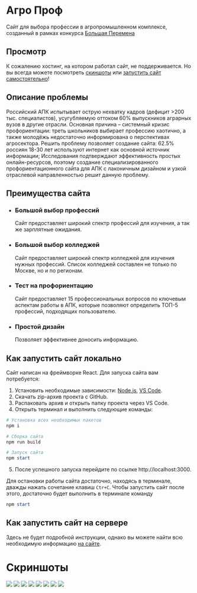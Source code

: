 # Агро Проф
Сайт для выбора профессии в агропромышленном комплексе, созданный в рамках конкурса [Большая Перемена](https://большаяперемена.онлайн/)

## Просмотр
К сожалению хостинг, на котором работал сайт, не поддерживается. Но вы всегда можете посмотреть [скиншоты](#скриншоты) или [запустить сайт самостоятельно](#как-запустить-сайт-локально)!

## Описание проблемы
Российский АПК испытывает острую нехватку кадров (дефицит >200 тыс. специалистов), усугубляемую оттоком 60% выпускников аграрных вузов в другие отрасли. Основная причина – системный кризис профориентации: треть школьников выбирает профессию хаотично, а также молодёжь недостаточно информирована о перспективах агросектора. Решить проблему позволяет создание сайта: 62.5% россиян 18-30 лет используют интернет как основной источник информации; Исследования подтверждают эффективность простых онлайн-ресурсов, поэтому создание специализированного профориентационного сайта для АПК с лаконичным дизайном и узкой отраслевой направленностью решит данную проблему.

## Преимущества сайта

- ### Большой выбор профессий
    Сайт предоставляет широкий спектр профессий для изучения, а так же зарплятные ожидания.

- ### Большой выбор колледжей
    Сайт предоставляет широкий спектр колледжей для изучения нужных профессий. Список колледжей составлен не только по Москве, но и по регионам.

- ### Тест на профориентацию
    Сайт предоставляет 15 профессиональных вопросов по ключевым аспектам работы в АПК, которые позволяют определить ТОП-5 профессий, подходящих пользователю.

- ### Простой дизайн
    Позволяет эффективнее доносить информацию.

## Как запустить сайт локально
Сайт написан на фреймворке React. Для запуска сайта вам потребуется:
1. Установить необходимые зависимости: [Node.js](https://nodejs.org/en), [VS Code](https://code.visualstudio.com/).
2. Скачать zip-архив проекта с GitHub.
3. Распаковать архив и открыть папку проекта через VS Code.
4. Открыть терминал и выполнить следующие команды:

```PowerShell
# Установка всех необходимых пакетов
npm i

# Сборка сайта
npm run build

# Запуск сайта
npm start
```

5. После успешного запуска перейдите по ссылке http://localhost:3000.

Для остановки работы сайта достаточно, находясь в терминале, дважды нажать сочетание клавиш `Ctr+C`. Чтобы запустить сайт после этого, достаточно будет выполнить в терминале команду
```PowerShell
npm start
```

## Как запустить сайт на сервере
Здесь не будет подробной инструкции, однако вы можете найти всю необходимую информацию [на сайте](https://reg.cloud/support/cloud/oblachnyye-servery/ustanovka-programmnogo-obespecheniya/deploy-react-prilozheniya).

# Скриншоты
![](public/readme/главная.png)
![](public/readme/колледж%20инфо.png)
![](public/readme/профессия%20инфо.png)
![](public/readme/список%20коледжей.png)
![](public/readme/список%20проффессий.png)
![](public/readme/тест%20вопрос.png)
![](public/readme/тест%20главная.png)
![](public/readme/тест%20результат.png)